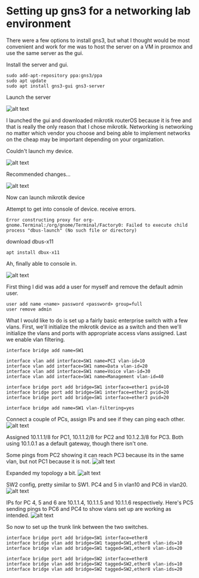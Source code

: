 # Setting up gns3 for a networking lab environment

There were a few options to install gns3, but what I thought would be most convenient and work for me was to host the server on a VM in proxmox and use the same server as the gui. 

Install the server and gui. 

```
sudo add-apt-repository ppa:gns3/ppa
sudo apt update
sudo apt install gns3-gui gns3-server
```
Launch the server

![alt text](images/startserver.png)

I launched the gui and downloaded mikrotik routerOS because it is free and that is really the only reason that I chose mikrotik. Networking is networking no matter which vendor you choose and being able to implement networks on the cheap may be important depending on your organization.

Couldn't launch my device. 

![alt text](images/mikrotikqemu.png)

Recommended changes... 

![alt text](images/Qemukvm.png)

Now can launch mikrotik device 

Attempt to get into console of device. receive errors. 

```
Error constructing proxy for org-gnome.Terminal:/org/gnome/Terminal/Factory0: Failed to execute child process "dbus-launch" (No such file or directory)
```

download dbus-x11

```
apt install dbux-x11
```

Ah, finally able to console in. 

![alt text](images/mikrotikconsole.png)

First thing I did was add a user for myself and remove the default admin user.

```
user add name <name> password <password> group=full
user remove admin
```

What I would like to do is set up a fairly basic enterprise switch with a few vlans. First, we'll initialize the mikrotik device as a switch and then we'll initialize the vlans and ports with appropriate access vlans assigned. Last we enable vlan filtering.  

```
interface bridge add name=SW1

interface vlan add interface=SW1 name=PCI vlan-id=10
interface vlan add interface=SW1 name=Data vlan-id=20
interface vlan add interface=SW1 name=Voice vlan-id=30
interface vlan add interface=SW1 name=Management vlan-id=40

interface bridge port add bridge=SW1 interface=ether1 pvid=10
interface bridge port add bridge=SW1 interface=ether2 pvid=20
interface bridge port add bridge=SW1 interface=ether3 pvid=20

interface bridge add name=SW1 vlan-filtering=yes
```

Connect a couple of PCs, assign IPs and see if they can ping each other. 
![alt text](images/basictopology.png)

Assigned 10.1.1.1/8 for PC1, 10.1.1.2/8 for PC2 and 10.1.2.3/8 for PC3. Both using 10.1.0.1 as a default gateway, though there isn't one.

Some pings from PC2 showing it can reach PC3 because its in the same vlan, but not PC1 because it is not. 
![alt text](images/pings.png)

Expanded my topology a bit.
![alt text](images/expandedtop.png)

SW2 config, pretty similar to SW1. PC4 and 5 in vlan10 and PC6 in vlan20.
![alt text](images/sw2config.png)

IPs for PC 4, 5 and 6 are 10.1.1.4, 10.1.1.5 and 10.1.1.6 respectively. Here's PC5 sending pings to PC6 and PC4 to show vlans set up are working as intended.
![alt text](images/pc5pings.png)

So now to set up the trunk link between the two switches. 
```
interface bridge port add bridge=SW1 interface=ether8
interface bridge vlan add bridge=SW1 tagged=SW1,ether8 vlan-ids=10
interface bridge vlan add bridge=SW1 tagged=SW1,ether8 vlan-ids=20

interface bridge port add bridge=SW2 interface=ether8
interface bridge vlan add bridge=SW2 tagged=SW2,ether8 vlan-ids=10
interface bridge vlan add bridge=SW2 tagged=SW2,ether8 vlan-ids=20
```

